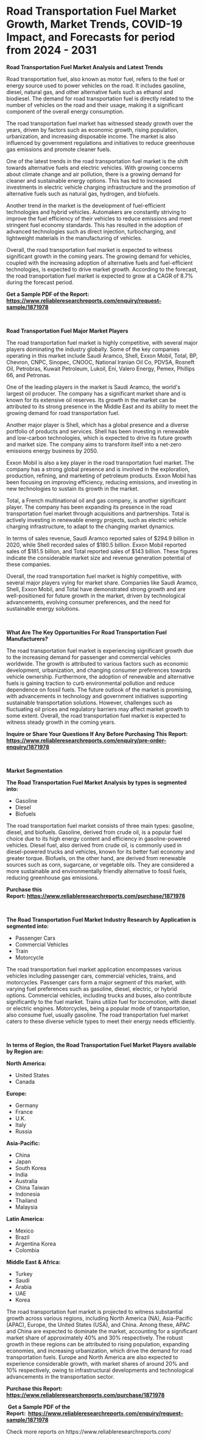 <p><h1>Road Transportation Fuel Market Growth, Market Trends, COVID-19 Impact, and Forecasts for period from 2024 - 2031</h1></p><p><strong>Road Transportation Fuel Market Analysis and Latest Trends</strong></p>
<p><p>Road transportation fuel, also known as motor fuel, refers to the fuel or energy source used to power vehicles on the road. It includes gasoline, diesel, natural gas, and other alternative fuels such as ethanol and biodiesel. The demand for road transportation fuel is directly related to the number of vehicles on the road and their usage, making it a significant component of the overall energy consumption.</p><p>The road transportation fuel market has witnessed steady growth over the years, driven by factors such as economic growth, rising population, urbanization, and increasing disposable income. The market is also influenced by government regulations and initiatives to reduce greenhouse gas emissions and promote cleaner fuels. </p><p>One of the latest trends in the road transportation fuel market is the shift towards alternative fuels and electric vehicles. With growing concerns about climate change and air pollution, there is a growing demand for cleaner and sustainable energy options. This has led to increased investments in electric vehicle charging infrastructure and the promotion of alternative fuels such as natural gas, hydrogen, and biofuels. </p><p>Another trend in the market is the development of fuel-efficient technologies and hybrid vehicles. Automakers are constantly striving to improve the fuel efficiency of their vehicles to reduce emissions and meet stringent fuel economy standards. This has resulted in the adoption of advanced technologies such as direct injection, turbocharging, and lightweight materials in the manufacturing of vehicles.</p><p>Overall, the road transportation fuel market is expected to witness significant growth in the coming years. The growing demand for vehicles, coupled with the increasing adoption of alternative fuels and fuel-efficient technologies, is expected to drive market growth. According to the forecast, the road transportation fuel market is expected to grow at a CAGR of 8.7% during the forecast period.</p></p>
<p><strong>Get a Sample PDF of the Report:&nbsp; <a href="https://www.reliableresearchreports.com/enquiry/request-sample/1871978">https://www.reliableresearchreports.com/enquiry/request-sample/1871978</a></strong></p>
<p>&nbsp;</p>
<p><strong>Road Transportation Fuel Major Market Players</strong></p>
<p><p>The road transportation fuel market is highly competitive, with several major players dominating the industry globally. Some of the key companies operating in this market include Saudi Aramco, Shell, Exxon Mobil, Total, BP, Chevron, CNPC, Sinopec, CNOOC, National Iranian Oil Co, PDVSA, Rosneft Oil, Petrobras, Kuwait Petroleum, Lukoil, Eni, Valero Energy, Pemex, Phillips 66, and Petronas.</p><p>One of the leading players in the market is Saudi Aramco, the world's largest oil producer. The company has a significant market share and is known for its extensive oil reserves. Its growth in the market can be attributed to its strong presence in the Middle East and its ability to meet the growing demand for road transportation fuel.</p><p>Another major player is Shell, which has a global presence and a diverse portfolio of products and services. Shell has been investing in renewable and low-carbon technologies, which is expected to drive its future growth and market size. The company aims to transform itself into a net-zero emissions energy business by 2050.</p><p>Exxon Mobil is also a key player in the road transportation fuel market. The company has a strong global presence and is involved in the exploration, production, refining, and marketing of petroleum products. Exxon Mobil has been focusing on improving efficiency, reducing emissions, and investing in new technologies to sustain its growth in the market.</p><p>Total, a French multinational oil and gas company, is another significant player. The company has been expanding its presence in the road transportation fuel market through acquisitions and partnerships. Total is actively investing in renewable energy projects, such as electric vehicle charging infrastructure, to adapt to the changing market dynamics.</p><p>In terms of sales revenue, Saudi Aramco reported sales of $294.9 billion in 2020, while Shell recorded sales of $180.5 billion. Exxon Mobil reported sales of $181.5 billion, and Total reported sales of $143 billion. These figures indicate the considerable market size and revenue generation potential of these companies.</p><p>Overall, the road transportation fuel market is highly competitive, with several major players vying for market share. Companies like Saudi Aramco, Shell, Exxon Mobil, and Total have demonstrated strong growth and are well-positioned for future growth in the market, driven by technological advancements, evolving consumer preferences, and the need for sustainable energy solutions.</p></p>
<p>&nbsp;</p>
<p><strong>What Are The Key Opportunities For Road Transportation Fuel Manufacturers?</strong></p>
<p><p>The road transportation fuel market is experiencing significant growth due to the increasing demand for passenger and commercial vehicles worldwide. The growth is attributed to various factors such as economic development, urbanization, and changing consumer preferences towards vehicle ownership. Furthermore, the adoption of renewable and alternative fuels is gaining traction to curb environmental pollution and reduce dependence on fossil fuels. The future outlook of the market is promising, with advancements in technology and government initiatives supporting sustainable transportation solutions. However, challenges such as fluctuating oil prices and regulatory barriers may affect market growth to some extent. Overall, the road transportation fuel market is expected to witness steady growth in the coming years.</p></p>
<p><strong>Inquire or Share Your Questions If Any Before Purchasing This Report: <a href="https://www.reliableresearchreports.com/enquiry/pre-order-enquiry/1871978">https://www.reliableresearchreports.com/enquiry/pre-order-enquiry/1871978</a></strong></p>
<p>&nbsp;</p>
<p><strong>Market Segmentation</strong></p>
<p><strong>The Road Transportation Fuel Market Analysis by types is segmented into:</strong></p>
<p><ul><li>Gasoline</li><li>Diesel</li><li>Biofuels</li></ul></p>
<p><p>The road transportation fuel market consists of three main types: gasoline, diesel, and biofuels. Gasoline, derived from crude oil, is a popular fuel choice due to its high energy content and efficiency in gasoline-powered vehicles. Diesel fuel, also derived from crude oil, is commonly used in diesel-powered trucks and vehicles, known for its better fuel economy and greater torque. Biofuels, on the other hand, are derived from renewable sources such as corn, sugarcane, or vegetable oils. They are considered a more sustainable and environmentally friendly alternative to fossil fuels, reducing greenhouse gas emissions.</p></p>
<p><strong>Purchase this Report:&nbsp;<a href="https://www.reliableresearchreports.com/purchase/1871978">https://www.reliableresearchreports.com/purchase/1871978</a></strong></p>
<p>&nbsp;</p>
<p><strong>The Road Transportation Fuel Market Industry Research by Application is segmented into:</strong></p>
<p><ul><li>Passenger Cars</li><li>Commercial Vehicles</li><li>Train</li><li>Motorcycle</li></ul></p>
<p><p>The road transportation fuel market application encompasses various vehicles including passenger cars, commercial vehicles, trains, and motorcycles. Passenger cars form a major segment of this market, with varying fuel preferences such as gasoline, diesel, electric, or hybrid options. Commercial vehicles, including trucks and buses, also contribute significantly to the fuel market. Trains utilize fuel for locomotion, with diesel or electric engines. Motorcycles, being a popular mode of transportation, also consume fuel, usually gasoline. The road transportation fuel market caters to these diverse vehicle types to meet their energy needs efficiently.</p></p>
<p>&nbsp;</p>
<p><strong>In terms of Region, the Road Transportation Fuel Market Players available by Region are:</strong></p>
<p>
    <p> <strong> North America: </strong>
        <ul>
            <li>United States</li>
            <li>Canada</li>
        </ul>
        </p> 
    <p> <strong> Europe: </strong>
        <ul>
            <li>Germany</li>
            <li>France</li>
            <li>U.K.</li>
            <li>Italy</li>
            <li>Russia</li>
        </ul>
        </p> 
    <p> <strong> Asia-Pacific: </strong>
        <ul>
            <li>China</li>
            <li>Japan</li>
            <li>South Korea</li>
            <li>India</li>
            <li>Australia</li>
            <li>China Taiwan</li>
            <li>Indonesia</li>
            <li>Thailand</li>
            <li>Malaysia</li>
        </ul>
        </p> 
    <p> <strong> Latin America: </strong>
        <ul>
            <li>Mexico</li>
            <li>Brazil</li>
            <li>Argentina Korea</li>
            <li>Colombia</li>
        </ul>
        </p> 
    <p> <strong> Middle East & Africa: </strong>
        <ul>
            <li>Turkey</li>
            <li>Saudi</li>
            <li>Arabia</li>
            <li>UAE</li>
            <li>Korea</li>
        </ul>
    </p>
    </p>
<p><p>The road transportation fuel market is projected to witness substantial growth across various regions, including North America (NA), Asia-Pacific (APAC), Europe, the United States (USA), and China. Among these, APAC and China are expected to dominate the market, accounting for a significant market share of approximately 40% and 30% respectively. The robust growth in these regions can be attributed to rising population, expanding economies, and increasing urbanization, which drive the demand for road transportation fuels. Europe and North America are also expected to experience considerable growth, with market shares of around 20% and 10% respectively, owing to infrastructural developments and technological advancements in the transportation sector.</p></p>
<p><strong>Purchase this Report: <a href="https://www.reliableresearchreports.com/purchase/1871978">https://www.reliableresearchreports.com/purchase/1871978</a></strong></p>
<p>&nbsp;<strong>Get a Sample PDF of the Report:&nbsp;&nbsp;<a href="https://www.reliableresearchreports.com/enquiry/request-sample/1871978">https://www.reliableresearchreports.com/enquiry/request-sample/1871978</a></strong></p>
<p><strong></strong></p>
<p>Check more reports on https://www.reliableresearchreports.com/</p>